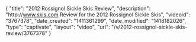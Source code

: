 {
    "title": "2012 Rossignol Sickle Skis Review",
    "description": "http:\/\/www.skis.com Review for the 2012 Rossignol Sickle Skis",
    "videoid": "3767378",
    "date_created": "1411361299",
    "date_modified": "1418182026",
    "type": "captivate",
    "layout": "video",
    "url": "\/v\/2012-rossignol-sickle-skis-review\/3767378"
}